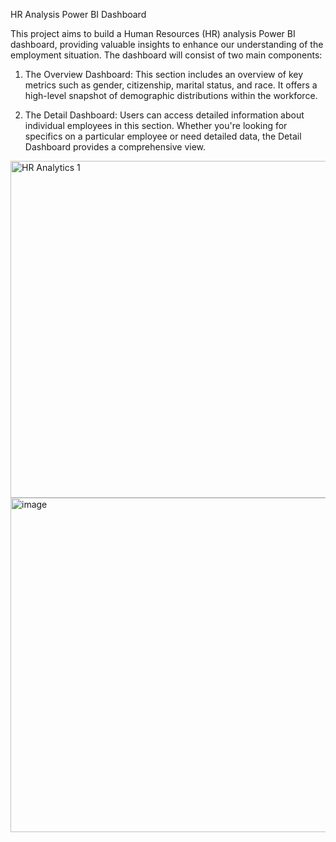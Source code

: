 HR Analysis Power BI Dashboard

This project aims to build a Human Resources (HR) analysis Power BI dashboard, providing valuable insights to enhance our understanding of the employment situation. The dashboard will consist of two main components:

1. The Overview Dashboard: This section includes an overview of key metrics such as gender, citizenship, marital status, and race. It offers a high-level snapshot of demographic distributions within the workforce.

2. The Detail Dashboard: Users can access detailed information about individual employees in this section. Whether you're looking for specifics on a particular employee or need detailed data, the Detail Dashboard provides a comprehensive view.


<img width="539" alt="HR Analytics 1" src="https://github.com/YANHONGLU/HR-Analysis/assets/74843963/df8c5196-5384-4c31-a359-a7bd5ba94967">

<img width="535" alt="image" src="https://github.com/YANHONGLU/HR-Analysis/assets/74843963/97d85ef5-6218-4552-9213-978202b44375">
